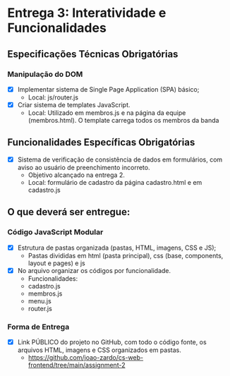 # Entrega 3: Interatividade e Funcionalidades
## Especificações Técnicas Obrigatórias
### Manipulação do DOM
* [X] Implementar sistema de Single Page Application (SPA) básico;
    * Local: js/router.js
* [X] Criar sistema de templates JavaScript.
    * Local: Utilizado em membros.js e na página da equipe (membros.html). O template carrega todos os membros da banda

## Funcionalidades Específicas Obrigatórias
* [X] Sistema de verificação de consistência de dados em formulários, com aviso ao usuário de preenchimento incorreto.
    * Objetivo alcançado na entrega 2.
    * Local: formulário de cadastro da página cadastro.html e em cadastro.js

## O que deverá ser entregue:
### Código JavaScript Modular
* [X] Estrutura de pastas organizada (pastas, HTML, imagens, CSS e JS);
    * Pastas divididas em html (pasta principal), css (base, components, layout e pages) e js
* [X] No arquivo organizar os códigos por funcionalidade.
    * Funcionalidades:
    * cadastro.js
    * membros.js
    * menu.js
    * router.js

### Forma de Entrega
* [X] Link PÚBLICO do projeto no GitHub, com todo o código fonte, os arquivos HTML, imagens e CSS organizados em pastas.
    * https://github.com/joao-zardo/cs-web-frontend/tree/main/assignment-2